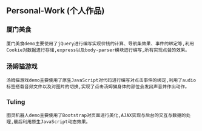## Personal-Work (个人作品)
### 厦门美食
```
厦门美食demo主要使用了jQuery进行编写实现价钱的计算、导航条效果、事件的绑定等,利用Cookie对数据进行存储,express以及body-parser模块进行编写,所有实现点餐的效果。
```
### 汤姆猫游戏
```
汤姆猫游戏demo主要使用了原生JavaScript对代码进行编写对点击事件的绑定,利用了audio标签搭载音频文件以及对图片的切换,实现了点击汤姆猫身体的部位会发出声音并作出动作。
```
### Tuling
```
图灵机器人demo主要使用了Bootstrap对页面进行美化,AJAX实现与后台的交互与数据的处理,最后利用原生JavaScript动态效果。
```